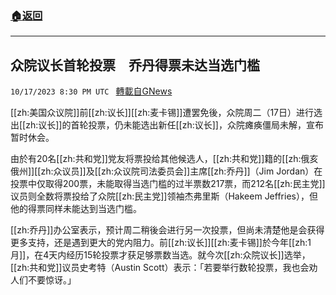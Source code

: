 ###  [:house:返回](README.md)
---


## 众院议长首轮投票　乔丹得票未达当选门槛
`10/17/2023 8:30 PM UTC ` [轉載自GNews](https://gnews.org/articles/1846803)

[[zh:美国众议院]]前[[zh:议长]][[zh:麦卡锡]]遭罢免後，众院周二（17日）进行选出[[zh:议长]]的首轮投票，仍未能选出新任[[zh:议长]]，众院瘫痪僵局未解，宣布暂时休会。

由於有20名[[zh:共和党]]党友将票投给其他候选人，[[zh:共和党]]籍的[[zh:俄亥俄州]][[zh:众议员]]及[[zh:众议院司法委员会]]主席[[zh:乔丹]]（Jim Jordan）在投票中仅取得200票，未能取得当选门槛的过半票数217票，而212名[[zh:民主党]]议员则全数将票投给了众院[[zh:民主党]]领袖杰弗里斯（Hakeem Jeffries），但他的得票同样未能达到当选门槛。

[[zh:乔丹]]办公室表示，预计周二稍後会进行另一次投票，但尚未清楚他是会获得更多支持，还是遇到更大的党内阻力。前[[zh:议长]][[zh:麦卡锡]]於今年[[zh:1月]]，在4天内经历15轮投票才获足够票数当选。就今次[[zh:众院议长]]选举，[[zh:共和党]]议员史考特（Austin Scott）表示：「若要举行数轮投票，我也会劝人们不要惊讶。」

